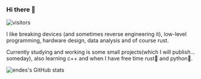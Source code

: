 ### Hi there 👋
![visitors](https://visitor-badge.glitch.me/badge?page_id=endes0.endes0)

I like breaking devices (and sometimes reverse engineering it), low-level programming, hardware design, data analysis and of course rust.

Currently studying and working is some small projects(which I will publish... someday), also learning c++ and when I have free time rust🦀 and python🐍.

![endes's GitHub stats](https://github-readme-stats.vercel.app/api?username=endes0&show_icons=true&theme=synthwave)
<!-- https://github-profile-trophy.vercel.app/?username=endes0 -->
<!--![Top Langs](https://github-readme-stats.vercel.app/api/top-langs/?username=endes0&layout=compact&theme=synthwave) -->
<!--
**endes0/endes0** is a ✨ _special_ ✨ repository because its `README.md` (this file) appears on your GitHub profile.

Here are some ideas to get you started:

- 🔭 I’m currently working on ...
- 🌱 I’m currently learning ...
- 👯 I’m looking to collaborate on ...
- 🤔 I’m looking for help with ...
- 💬 Ask me about ...
- 📫 How to reach me: ...
- 😄 Pronouns: ...
- ⚡ Fun fact: ...
-->
